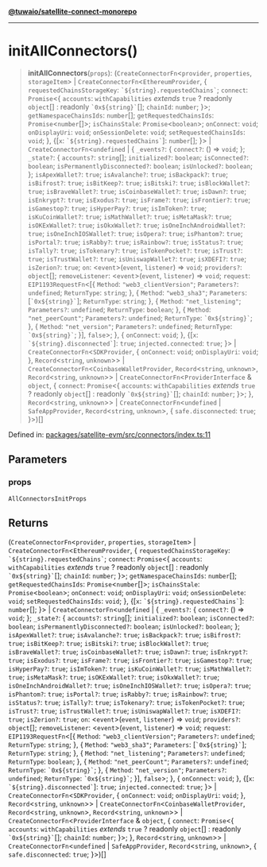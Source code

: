[**@tuwaio/satellite-connect-monorepo**](../../../README.md)

***

# initAllConnectors()

> **initAllConnectors**(`props`): (`CreateConnectorFn`\<`provider`, `properties`, `storageItem`\> \| `CreateConnectorFn`\<`EthereumProvider`, \{ `requestedChainsStorageKey`: `` `${string}.requestedChains` ``; `connect`: `Promise`\<\{ `accounts`: `withCapabilities` *extends* `true` ? readonly `object`[] : readonly `` `0x${string}` ``[]; `chainId`: `number`; \}\>; `getNamespaceChainsIds`: `number`[]; `getRequestedChainsIds`: `Promise`\<`number`[]\>; `isChainsStale`: `Promise`\<`boolean`\>; `onConnect`: `void`; `onDisplayUri`: `void`; `onSessionDelete`: `void`; `setRequestedChainsIds`: `void`; \}, \{\[`x`: `` `${string}.requestedChains` ``\]: `number`[]; \}\> \| `CreateConnectorFn`\<`undefined` \| \{ `_events?`: \{ `connect?`: () => `void`; \}; `_state?`: \{ `accounts?`: `string`[]; `initialized?`: `boolean`; `isConnected?`: `boolean`; `isPermanentlyDisconnected?`: `boolean`; `isUnlocked?`: `boolean`; \}; `isApexWallet?`: `true`; `isAvalanche?`: `true`; `isBackpack?`: `true`; `isBifrost?`: `true`; `isBitKeep?`: `true`; `isBitski?`: `true`; `isBlockWallet?`: `true`; `isBraveWallet?`: `true`; `isCoinbaseWallet?`: `true`; `isDawn?`: `true`; `isEnkrypt?`: `true`; `isExodus?`: `true`; `isFrame?`: `true`; `isFrontier?`: `true`; `isGamestop?`: `true`; `isHyperPay?`: `true`; `isImToken?`: `true`; `isKuCoinWallet?`: `true`; `isMathWallet?`: `true`; `isMetaMask?`: `true`; `isOKExWallet?`: `true`; `isOkxWallet?`: `true`; `isOneInchAndroidWallet?`: `true`; `isOneInchIOSWallet?`: `true`; `isOpera?`: `true`; `isPhantom?`: `true`; `isPortal?`: `true`; `isRabby?`: `true`; `isRainbow?`: `true`; `isStatus?`: `true`; `isTally?`: `true`; `isTokenary?`: `true`; `isTokenPocket?`: `true`; `isTrust?`: `true`; `isTrustWallet?`: `true`; `isUniswapWallet?`: `true`; `isXDEFI?`: `true`; `isZerion?`: `true`; `on`: \<`event`\>(`event`, `listener`) => `void`; `providers?`: `object`[]; `removeListener`: \<`event`\>(`event`, `listener`) => `void`; `request`: `EIP1193RequestFn`\<\[\{ `Method`: `"web3_clientVersion"`; `Parameters?`: `undefined`; `ReturnType`: `string`; \}, \{ `Method`: `"web3_sha3"`; `Parameters`: \[`` `0x${string}` ``\]; `ReturnType`: `string`; \}, \{ `Method`: `"net_listening"`; `Parameters?`: `undefined`; `ReturnType`: `boolean`; \}, \{ `Method`: `"net_peerCount"`; `Parameters?`: `undefined`; `ReturnType`: `` `0x${string}` ``; \}, \{ `Method`: `"net_version"`; `Parameters?`: `undefined`; `ReturnType`: `` `0x${string}` ``; \}\], `false`\>; \}, \{ `onConnect`: `void`; \}, \{\[`x`: `` `${string}.disconnected` ``\]: `true`; `injected.connected`: `true`; \}\> \| `CreateConnectorFn`\<`SDKProvider`, \{ `onConnect`: `void`; `onDisplayUri`: `void`; \}, `Record`\<`string`, `unknown`\>\> \| `CreateConnectorFn`\<`CoinbaseWalletProvider`, `Record`\<`string`, `unknown`\>, `Record`\<`string`, `unknown`\>\> \| `CreateConnectorFn`\<`ProviderInterface` & `object`, \{ `connect`: `Promise`\<\{ `accounts`: `withCapabilities` *extends* `true` ? readonly `object`[] : readonly `` `0x${string}` ``[]; `chainId`: `number`; \}\>; \}, `Record`\<`string`, `unknown`\>\> \| `CreateConnectorFn`\<`undefined` \| `SafeAppProvider`, `Record`\<`string`, `unknown`\>, \{ `safe.disconnected`: `true`; \}\>)[]

Defined in: [packages/satellite-evm/src/connectors/index.ts:11](https://github.com/TuwaIO/satellite-connect/blob/b81ca5cd9ff4ba89081ddbf83cf1417d89a09170/packages/satellite-evm/src/connectors/index.ts#L11)

## Parameters

### props

`AllConnectorsInitProps`

## Returns

(`CreateConnectorFn`\<`provider`, `properties`, `storageItem`\> \| `CreateConnectorFn`\<`EthereumProvider`, \{ `requestedChainsStorageKey`: `` `${string}.requestedChains` ``; `connect`: `Promise`\<\{ `accounts`: `withCapabilities` *extends* `true` ? readonly `object`[] : readonly `` `0x${string}` ``[]; `chainId`: `number`; \}\>; `getNamespaceChainsIds`: `number`[]; `getRequestedChainsIds`: `Promise`\<`number`[]\>; `isChainsStale`: `Promise`\<`boolean`\>; `onConnect`: `void`; `onDisplayUri`: `void`; `onSessionDelete`: `void`; `setRequestedChainsIds`: `void`; \}, \{\[`x`: `` `${string}.requestedChains` ``\]: `number`[]; \}\> \| `CreateConnectorFn`\<`undefined` \| \{ `_events?`: \{ `connect?`: () => `void`; \}; `_state?`: \{ `accounts?`: `string`[]; `initialized?`: `boolean`; `isConnected?`: `boolean`; `isPermanentlyDisconnected?`: `boolean`; `isUnlocked?`: `boolean`; \}; `isApexWallet?`: `true`; `isAvalanche?`: `true`; `isBackpack?`: `true`; `isBifrost?`: `true`; `isBitKeep?`: `true`; `isBitski?`: `true`; `isBlockWallet?`: `true`; `isBraveWallet?`: `true`; `isCoinbaseWallet?`: `true`; `isDawn?`: `true`; `isEnkrypt?`: `true`; `isExodus?`: `true`; `isFrame?`: `true`; `isFrontier?`: `true`; `isGamestop?`: `true`; `isHyperPay?`: `true`; `isImToken?`: `true`; `isKuCoinWallet?`: `true`; `isMathWallet?`: `true`; `isMetaMask?`: `true`; `isOKExWallet?`: `true`; `isOkxWallet?`: `true`; `isOneInchAndroidWallet?`: `true`; `isOneInchIOSWallet?`: `true`; `isOpera?`: `true`; `isPhantom?`: `true`; `isPortal?`: `true`; `isRabby?`: `true`; `isRainbow?`: `true`; `isStatus?`: `true`; `isTally?`: `true`; `isTokenary?`: `true`; `isTokenPocket?`: `true`; `isTrust?`: `true`; `isTrustWallet?`: `true`; `isUniswapWallet?`: `true`; `isXDEFI?`: `true`; `isZerion?`: `true`; `on`: \<`event`\>(`event`, `listener`) => `void`; `providers?`: `object`[]; `removeListener`: \<`event`\>(`event`, `listener`) => `void`; `request`: `EIP1193RequestFn`\<\[\{ `Method`: `"web3_clientVersion"`; `Parameters?`: `undefined`; `ReturnType`: `string`; \}, \{ `Method`: `"web3_sha3"`; `Parameters`: \[`` `0x${string}` ``\]; `ReturnType`: `string`; \}, \{ `Method`: `"net_listening"`; `Parameters?`: `undefined`; `ReturnType`: `boolean`; \}, \{ `Method`: `"net_peerCount"`; `Parameters?`: `undefined`; `ReturnType`: `` `0x${string}` ``; \}, \{ `Method`: `"net_version"`; `Parameters?`: `undefined`; `ReturnType`: `` `0x${string}` ``; \}\], `false`\>; \}, \{ `onConnect`: `void`; \}, \{\[`x`: `` `${string}.disconnected` ``\]: `true`; `injected.connected`: `true`; \}\> \| `CreateConnectorFn`\<`SDKProvider`, \{ `onConnect`: `void`; `onDisplayUri`: `void`; \}, `Record`\<`string`, `unknown`\>\> \| `CreateConnectorFn`\<`CoinbaseWalletProvider`, `Record`\<`string`, `unknown`\>, `Record`\<`string`, `unknown`\>\> \| `CreateConnectorFn`\<`ProviderInterface` & `object`, \{ `connect`: `Promise`\<\{ `accounts`: `withCapabilities` *extends* `true` ? readonly `object`[] : readonly `` `0x${string}` ``[]; `chainId`: `number`; \}\>; \}, `Record`\<`string`, `unknown`\>\> \| `CreateConnectorFn`\<`undefined` \| `SafeAppProvider`, `Record`\<`string`, `unknown`\>, \{ `safe.disconnected`: `true`; \}\>)[]
